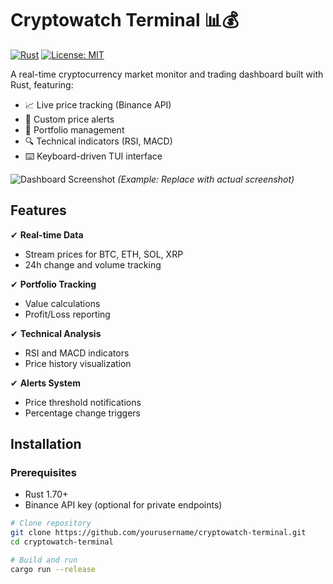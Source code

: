 # Cryptowatch Terminal 📊💰

[![Rust](https://img.shields.io/badge/Rust-1.70+-orange?logo=rust)](https://www.rust-lang.org/)
[![License: MIT](https://img.shields.io/badge/License-MIT-blue.svg)](https://opensource.org/licenses/MIT)

A real-time cryptocurrency market monitor and trading dashboard built with Rust, featuring:

- 📈 Live price tracking (Binance API)
- 🚨 Custom price alerts
- 💼 Portfolio management
- 🔍 Technical indicators (RSI, MACD)
- ⌨️ Keyboard-driven TUI interface

![Dashboard Screenshot](screenshot.png) *(Example: Replace with actual screenshot)*

## Features

✔ **Real-time Data**  
   - Stream prices for BTC, ETH, SOL, XRP  
   - 24h change and volume tracking  

✔ **Portfolio Tracking**  
   - Value calculations  
   - Profit/Loss reporting  

✔ **Technical Analysis**  
   - RSI and MACD indicators  
   - Price history visualization  

✔ **Alerts System**  
   - Price threshold notifications  
   - Percentage change triggers  

## Installation

### Prerequisites
- Rust 1.70+
- Binance API key (optional for private endpoints)

```bash
# Clone repository
git clone https://github.com/yourusername/cryptowatch-terminal.git
cd cryptowatch-terminal

# Build and run
cargo run --release
